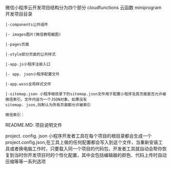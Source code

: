 微信小程序云开发项目结构分为四个部分
cloudfunctions 云函数
miniprogram 开发项目目录

	|-components公共组件

	|- images图片(微信教程截图)

	|-pages页面

	|-style部分页面的公共样式

	|-app.js小程序注册入口

	|- app. json小程序配置文件

	|-app.wxss全局样式文件

	|-sitemap.json 小程序根目录下的sitemap.json文件用于配置小程序及其页面是否允许被微信索引，文件内容为一个JSON对象，如果没有
	sitemap. json,则默认为所有页面都允许被索引

	微信索引：

README.MD: 项目说明文件

project. config. json
	小程序开发者工具在每个项目的根目录都会生成一个project.config.json,在工具上做的任何配置都会写入到这个文件，当重新安装工具或者换电脑工作时，只要载入同一个项目的代码包，开发者工具就自动会帮你恢复到当时你开发项目时的个性化配置，其中会包括编辑器的颜色、代码上传时自动压缩等等一系列选项